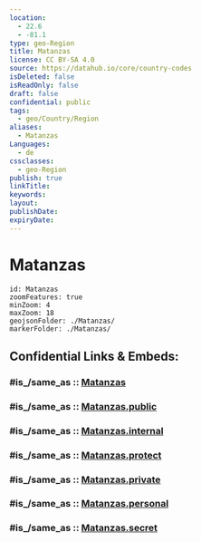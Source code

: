 ```yaml
---
location:
  - 22.6
  - -81.1
type: geo-Region
title: Matanzas
license: CC BY-SA 4.0
source: https://datahub.io/core/country-codes
isDeleted: false
isReadOnly: false
draft: false
confidential: public
tags:
  - geo/Country/Region
aliases:
  - Matanzas
Languages:
  - de
cssclasses:
  - geo-Region
publish: true
linkTitle:
keywords:
layout:
publishDate:
expiryDate:
---
```


# Matanzas

```leaflet
id: Matanzas
zoomFeatures: true 
minZoom: 4 
maxZoom: 18
geojsonFolder: ./Matanzas/
markerFolder: ./Matanzas/
```


## Confidential Links & Embeds: 

### #is_/same_as :: [Matanzas](/_Standards/Earth/Continent/America~Caribbean/Cuba/provinces~Cuba/Matanzas.md) 

### #is_/same_as :: [Matanzas.public](/_public/Earth/Continent/America~Caribbean/Cuba/provinces~Cuba/Matanzas.public.md) 

### #is_/same_as :: [Matanzas.internal](/_internal/Earth/Continent/America~Caribbean/Cuba/provinces~Cuba/Matanzas.internal.md) 

### #is_/same_as :: [Matanzas.protect](/_protect/Earth/Continent/America~Caribbean/Cuba/provinces~Cuba/Matanzas.protect.md) 

### #is_/same_as :: [Matanzas.private](/_private/Earth/Continent/America~Caribbean/Cuba/provinces~Cuba/Matanzas.private.md) 

### #is_/same_as :: [Matanzas.personal](/_personal/Earth/Continent/America~Caribbean/Cuba/provinces~Cuba/Matanzas.personal.md) 

### #is_/same_as :: [Matanzas.secret](/_secret/Earth/Continent/America~Caribbean/Cuba/provinces~Cuba/Matanzas.secret.md)


